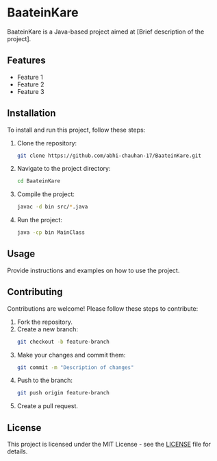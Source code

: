 # BaateinKare

BaateinKare is a Java-based project aimed at [Brief description of the project].

## Features

- Feature 1
- Feature 2
- Feature 3

## Installation

To install and run this project, follow these steps:

1. Clone the repository:
    ```bash
    git clone https://github.com/abhi-chauhan-17/BaateinKare.git
    ```
2. Navigate to the project directory:
    ```bash
    cd BaateinKare
    ```
3. Compile the project:
    ```bash
    javac -d bin src/*.java
    ```
4. Run the project:
    ```bash
    java -cp bin MainClass
    ```

## Usage

Provide instructions and examples on how to use the project.

## Contributing

Contributions are welcome! Please follow these steps to contribute:

1. Fork the repository.
2. Create a new branch:
    ```bash
    git checkout -b feature-branch
    ```
3. Make your changes and commit them:
    ```bash
    git commit -m "Description of changes"
    ```
4. Push to the branch:
    ```bash
    git push origin feature-branch
    ```
5. Create a pull request.

## License

This project is licensed under the MIT License - see the [LICENSE](LICENSE) file for details.
